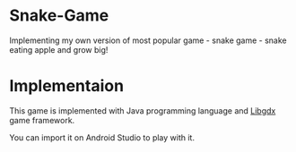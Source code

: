 # Snake-Game
Implementing my own version of most popular game -  snake game - snake eating apple and grow big!

# Implementaion
This game is implemented with Java programming language and [Libgdx](https://libgdx.badlogicgames.com/) game framework.

You can import it on Android Studio to play with it.
